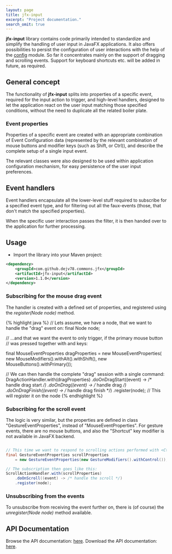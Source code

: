 ```yaml
---
layout: page
title: jfx-input
excerpt: "Project documentation."
search_omit: true
---
```


**jfx-input** library contains code primarily intended to standardize and simplify the handling of user input in JavaFX applications. It also offers possibilities to persist the configuration of user interactions with the help of the [config](../config/) module.
So far it concentrates mainly on the support of dragging and scrolling events.
Support for keyboard shortcuts etc. will be added in future, as required.


## General concept

The functionality of **jfx-input** splits into properties of a specific event, required for the input action to trigger, and high-level handlers, designed to let the application react on the user input matching those specified conditions, without the need to duplicate all the related boiler plate.


### Event properties

Properties of a specific event are created with an appropriate combination of Event Configuration data (represented by the relevant combination of mouse buttons and modifier keys (such as Shift, or Ctrl)), and describe the complete setup of a single input event.

The relevant classes were also designed to be used within application configuration mechanism, for easy persistence of the user input preferences.


## Event handlers


Event handlers encapsulate all the lower-level stuff required to subscribe for a specified event type, and for filtering out all the faux-events (those, that don't match the specified properties).

When the specific user interaction passes the filter, it is then handed over to the application for further processing.

## Usage

* Import the library into your Maven project:

~~~ xml
<dependency>
    <groupId>com.github.dejv78.commons.jfx</groupId>
    <artifactId>jfx-input</artifactId>
    <version>1.1.0</version>
</dependency>
~~~


### Subscribing for the mouse drag event

The handler is created with a defined set of properties, and registered using the *register(Node node)* method.

{% highlight java %}
// Lets assume, we have a node, that we want to handle the "drag" event on:
final Node node;

// ...and that we want the event to only trigger, if the primary mouse button
// was pressed together with <Alt> and <Shift> keys:

final MouseEventProperties dragProperties 
    = new MouseEventProperties(
           new MouseModifiers().withAlt().withShift(), 
           new MouseButtons().withPrimary());

// We can then handle the complete "drag" session with a single command:
DragActionHandler.with(dragProperties) 
    .doOnDragStart((event) -> /* handle drag start */)
    .doOnDrag((event) -> /* handle drag */)
    .doOnDragFinish((event) -> /* handle drag finish */)
    .register(node); // This will register it on the node
{% endhighlight %}



### Subscribing for the scroll event

The logic is very similar, but the properties are defined in class "GestureEventProperties", instead of "MouseEventProperties". For gesture events, there are no mouse buttons, and also the "Shortcut" key modifier is not available in JavaFX backend.

```java

// This time we want to respond to scrolling actions performed with <Ctrl> key:
final GestureEventProperties scrollProperties 
    = new GestureEventProperties(new GestureModifiers().withControl());

// The subscription then goes like this:
ScrollActionHandler.with(scrollProperties) 
    .doOnScroll((event) -> /* handle the scroll */)
    .register(node); 

```



### Unsubscribing from the events

To unsubscribe from receiving the event further on, there is (of course) the *unregister(Node node)* method available.

## API Documentation
Browse the API documentation: [here](/apidocs/jfx-input/index.html).
Download the API documentation: [here]().
